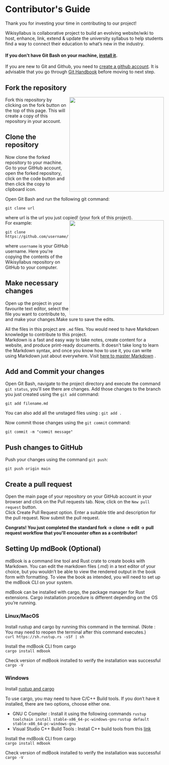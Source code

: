 # Contributor's Guide

Thank you for investing your time in contributing to our project!

Wikisyllabus is collaborative project to build an evolving website/wiki to host, enhance, link, extend & update the university syllabus to help students find a way to connect their education to what’s new in the industry.
  
#### If you don't have Git Bash on your machine, [install it](https://git-scm.com/downloads).
If you are new to Git and Github, you need to [create a github account](https://github.com). It is advisable that you go through [Git Handbook](https://guides.github.com/introduction/git-handbook/) before moving to next step.  


## Fork the repository  
<img align="right" width="300" src="https://github.com/Angelrose19/WikiSyllabus/blob/main/Git%20%26%20GitHub%20Basics.md/assets/fork.jpg" />
Fork this repository by clicking on the fork button on the top of this page.
This will create a copy of this repository in your account.  

## Clone the repository  
Now clone the forked repository to your machine. Go to your GitHub account, open the forked repository, click on the code button and then click the copy to clipboard icon.

Open Git Bash and run the following git command:

```
git clone url 
```

where url  is the url you just copied! (your fork of this project).
<img align="right" width="300" src="https://github.com/Angelrose19/WikiSyllabus/blob/main/Git%20%26%20GitHub%20Basics.md/assets/code.png" />  
For example:

```
git clone https://github.com/username/Wikisyllabus.git
```

where `username` is your GitHub username. Here you're copying the contents of the Wikisyllabus repository on GitHub to your computer.  
  
## Make necessary changes

Open up the project in your favourite text editor, select the file you want to contribute to, and make your changes.Make sure to save the edits.

All the files in this project are ```.md``` files. You would need to have Markdown knowledge to contribute to this project.  
Markdown is a fast and easy way to take notes, create content for a website, and produce print-ready documents. It doesn't take long to learn the Markdown syntax, and once you know how to use it, you can write using Markdown just about everywhere. Visit [here to master Markdown](https://guides.github.com/features/mastering-markdown/) .

## Add and Commit your changes
Open Git Bash, navigate to the project directory and execute the command ```git status```, you'll see there are changes.
 Add those changes to the branch you just created using the `git add` command:

```
git add filename.md
```
You can also add all the unstaged files using : ```git add .```  

Now commit those changes using the `git commit` command:

```
git commit -m "commit message"
```
       
## Push changes to GitHub

Push your changes using the command `git push`:

```
git push origin main
```

## Create a pull request
  
Open the main page of your repository on your GitHub account in your browser and click on the Pull requests tab. Now, click on the ```New pull request``` button.  
Click Create Pull Request option. Enter a suitable title and description for the pull request. Now submit the pull request.  
  
  
__Congrats! You just completed the standard fork -> clone -> edit -> pull request workflow that you'll encounter often as a contributor!__

## Setting Up mdBook (Optional)
mdBook is a command line tool and Rust crate to create books with Markdown. You can edit the markdown files (.md) in a text editor of your choice, but you wouldn’t be able to view the rendered output in the book form with formatting. To view the book as intended, you will need to set up the mdBook CLI on your system. 
  
mdBook can be installed with cargo, the package manager for Rust extensions. Cargo installation procedure is different depending on the OS you’re running.
  
### Linux/MacOS
Install rustup and cargo by running this command in the terminal. (Note : You may need to reopen the terminal after this command executes.)  
```curl https://sh.rustup.rs -sSf | sh```  
  
Install the mdBook CLI from cargo  
```cargo install mdbook``` 
  
Check version of mdBook installed to verify the installation was successful
```cargo -V```  
  
### Windows
Install [rustup and cargo](https://www.rust-lang.org/tools/install)  
  
To use cargo, you may need to have C/C++ Build tools. If you don’t have it installed, there are two options, choose either one.  
* GNU C Compiler : Install it using the following commands
```rustup toolchain install stable-x86_64-pc-windows-gnu```
```rustup default stable-x86_64-pc-windows-gnu```
* Visual Studio C++ Build Tools : Install C++ build tools from this [link](https://visualstudio.microsoft.com/visual-cpp-build-tools)
  
Install the mdBook CLI from cargo  
```cargo install mdbook```
  
Check version of mdBook installed to verify the installation was successful	
```cargo -V```








   

 

